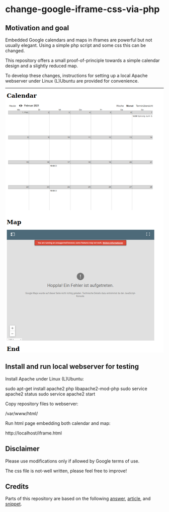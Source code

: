 # change-google-iframe-css-via-php

## Motivation and goal

Embedded Google calendars and maps in iframes are powerful but not usually elegant. Using a simple php script and some css this can be changed.

This repository offers a small proof-of-principle towards a simple calendar design and a slightly reduced map.

To develop these changes, instructions for setting up a local Apache webserver under Linux (L)Ubuntu are provided for convenience.

![Screenshot](screenshot.png)

## Install and run local webserver for testing

Install Apache under Linux (L)Ubuntu:

sudo apt-get install apache2 php libapache2-mod-php
sudo service apache2 status
sudo service apache2 start

Copy repository files to webserver:

/var/www/html/

Run html page embedding both calendar and map:

http://localhost/iframe.html

## Disclaimer

Please use modifications only if allowed by Google terms of use.

The css file is not-well written, please feel free to improve!

## Credits

Parts of this repository are based on the following [answer](https://stackoverflow.com/a/12521755/5350621), [article](https://codersgrave.com/integrating-styled-google-calendar-website/), and [snippet](https://css-tricks.com/snippets/css/css-triangle/).



